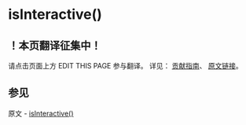 # isInteractive()

## ！本页翻译征集中！

请点击页面上方 EDIT THIS PAGE 参与翻译。
详见：
[贡献指南]( https://github.com/JinMuInfo/MongoDB-Manual-zh/blob/master/CONTRIBUTING.md )、
[原文链接](  https://docs.mongodb.com/manual/reference/method/isInteractive/  )。

## 参见

原文 - [isInteractive()]( https://docs.mongodb.com/manual/reference/method/isInteractive/ )

